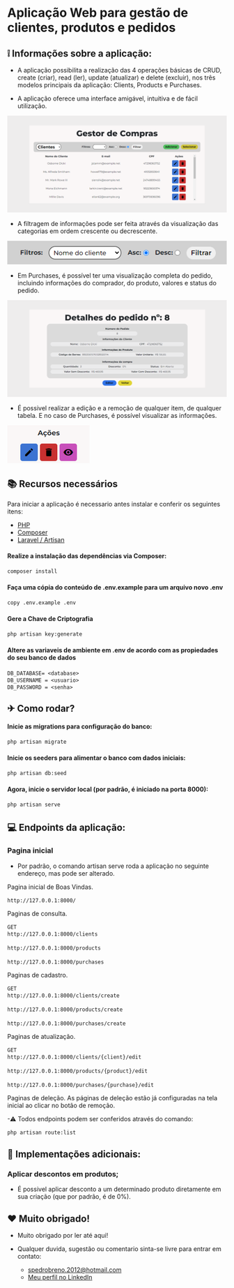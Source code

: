# Aplicação Web para gestão de clientes, produtos e pedidos

## ❕ Informações sobre a aplicação:

- A aplicação possibilita a realização das 4 operações básicas de CRUD, create (criar), read (ler), update (atualizar) e delete (excluir), nos três modelos principais da aplicação: Clients, Products e Purchases.

- A aplicação oferece uma interface amigável, intuitiva e de fácil utilização.

![Tela inicial](public/images/tela-inicial.png)

- A filtragem de informações pode ser feita através da visualização das categorias em ordem crescente ou decrescente.

![Filtros](public/images/filtros.png)

- Em Purchases, é possível ter uma visualização completa do pedido, incluindo informações do comprador, do produto, valores e status do pedido.

![Informações do Pedido_](public/images/info-pedidos.png)

- É possivel realizar a edição e a remoção de qualquer item, de qualquer tabela. E no caso de Purchases, é possível visualizar as informações.

![Ações](public/images/acoes.png)

## 📚 Recursos necessários

Para iniciar a aplicação é necessario antes instalar e conferir os seguintes itens:

-   [PHP ](https://www.php.net/downloads.php)
-   [Composer](https://getcomposer.org)
-   [ Laravel / Artisan](https://laravel.com/docs/10.x)

#### Realize a instalação das dependências via Composer:

```sh
composer install
```
#### Faça uma cópia do conteúdo de .env.example para um arquivo novo .env

```sh
copy .env.example .env
```
#### Gere a Chave de Criptografia

```sh
php artisan key:generate
```

#### Altere as variaveis de ambiente em .env de acordo com as propiedades do seu banco de dados

```properties
DB_DATABASE= <database>
DB_USERNAME = <usuario>
DB_PASSWORD = <senha>
```

## ✈ Como rodar?

#### Inicie as migrations para configuração do banco:

```sh
php artisan migrate
```

#### Inicie os seeders para alimentar o banco com dados iniciais:

```sh
php artisan db:seed
```

#### Agora, inicie o servidor local (por padrão, é iniciado na porta 8000):

```sh
php artisan serve
```

## 💻 Endpoints da aplicação:

### Pagina inicial

- Por padrão, o comando artisan serve roda a aplicação no seguinte endereço, mas pode ser alterado.

Pagina inicial de Boas Vindas.
```
http://127.0.0.1:8000/
```

Paginas de consulta.
```
GET
http://127.0.0.1:8000/clients

http://127.0.0.1:8000/products

http://127.0.0.1:8000/purchases
```

Paginas de cadastro.
```
GET
http://127.0.0.1:8000/clients/create

http://127.0.0.1:8000/products/create

http://127.0.0.1:8000/purchases/create
```

Paginas de atualização.
```
GET
http://127.0.0.1:8000/clients/{client}/edit

http://127.0.0.1:8000/products/{product}/edit

http://127.0.0.1:8000/purchases/{purchase}/edit
```

Paginas de deleção.
As páginas de deleção estão já configuradas na tela inicial ao clicar no botão de remoção.

-⚠ Todos endpoints podem ser conferidos através do comando:

```sh
php artisan route:list
```

## 🤩 Implementações adicionais:

### Aplicar descontos em produtos;

- É possivel aplicar desconto a um determinado produto diretamente em sua criação (que por padrão, é de 0%).

## ❤ Muito obrigado! 

- Muito obrigado por ler até aqui!

- Qualquer duvida, sugestão ou comentario sinta-se livre para entrar em contato:
    - spedrobreno.2012@hotmail.com
    - [Meu perfil no LinkedIn](www.linkedin.com/in/pp-oliveira)
